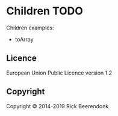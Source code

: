 # Children TODO

Children examples:
* toArray

## Licence

European Union Public Licence version 1.2

## Copyright

Copyright © 2014-2019 Rick Beerendonk
